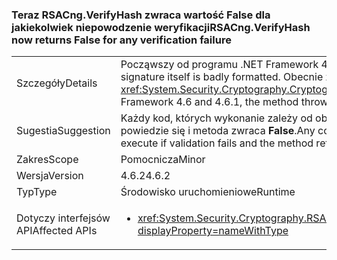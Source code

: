 ### <a name="rsacngverifyhash-now-returns-false-for-any-verification-failure"></a><span data-ttu-id="25821-101">Teraz RSACng.VerifyHash zwraca wartość False dla jakiekolwiek niepowodzenie weryfikacji</span><span class="sxs-lookup"><span data-stu-id="25821-101">RSACng.VerifyHash now returns False for any verification failure</span></span>

|   |   |
|---|---|
|<span data-ttu-id="25821-102">Szczegóły</span><span class="sxs-lookup"><span data-stu-id="25821-102">Details</span></span>|<span data-ttu-id="25821-103">Począwszy od programu .NET Framework 4.6.2, ta metoda zwraca <strong>False</strong> samym podpisie jest nieprawidłowo sformatowany.</span><span class="sxs-lookup"><span data-stu-id="25821-103">Starting with the .NET Framework 4.6.2, this method returns <strong>False</strong> if the signature itself is badly formatted.</span></span> <span data-ttu-id="25821-104">Obecnie zwraca wartość false dla dowolnego błąd weryfikacji. .NET Framework 4.6 i 4.6.1, metoda wygeneruje <xref:System.Security.Cryptography.CryptographicException?displayProperty=name> samym podpisie jest nieprawidłowo sformatowany.</span><span class="sxs-lookup"><span data-stu-id="25821-104">It now returns false for any verification failure.In the .NET Framework 4.6 and 4.6.1, the method throws a <xref:System.Security.Cryptography.CryptographicException?displayProperty=name> if the signature itself is badly formatted.</span></span>|
|<span data-ttu-id="25821-105">Sugestia</span><span class="sxs-lookup"><span data-stu-id="25821-105">Suggestion</span></span>|<span data-ttu-id="25821-106">Każdy kod, których wykonanie zależy od obsługi <xref:System.Security.Cryptography.CryptographicException?displayProperty=name> zamiast tego należy wykonać, jeśli uwierzytelnienie nie powiedzie się i metoda zwraca <strong>False</strong>.</span><span class="sxs-lookup"><span data-stu-id="25821-106">Any code whose execution depends on handling the <xref:System.Security.Cryptography.CryptographicException?displayProperty=name> should instead execute if validation fails and the method returns <strong>False</strong>.</span></span>|
|<span data-ttu-id="25821-107">Zakres</span><span class="sxs-lookup"><span data-stu-id="25821-107">Scope</span></span>|<span data-ttu-id="25821-108">Pomocnicza</span><span class="sxs-lookup"><span data-stu-id="25821-108">Minor</span></span>|
|<span data-ttu-id="25821-109">Wersja</span><span class="sxs-lookup"><span data-stu-id="25821-109">Version</span></span>|<span data-ttu-id="25821-110">4.6.2</span><span class="sxs-lookup"><span data-stu-id="25821-110">4.6.2</span></span>|
|<span data-ttu-id="25821-111">Typ</span><span class="sxs-lookup"><span data-stu-id="25821-111">Type</span></span>|<span data-ttu-id="25821-112">Środowisko uruchomieniowe</span><span class="sxs-lookup"><span data-stu-id="25821-112">Runtime</span></span>|
|<span data-ttu-id="25821-113">Dotyczy interfejsów API</span><span class="sxs-lookup"><span data-stu-id="25821-113">Affected APIs</span></span>|<ul><li><xref:System.Security.Cryptography.RSACng.VerifyHash(System.Byte[],System.Byte[],System.Security.Cryptography.HashAlgorithmName,System.Security.Cryptography.RSASignaturePadding)?displayProperty=nameWithType></li></ul>|

